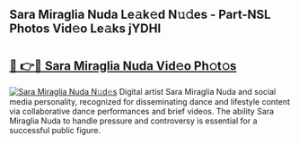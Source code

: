 ## Sara Miraglia Nuda Le𝚊k𝚎d N𝚞𝚍es - Part-NSL Photos Vid𝚎o Le𝚊ks jYDHl

# <h2><a href="http://fbfhtdl.evod.top/?m=Sara+Miraglia+Nuda">🔗 👉🔴 Sara Miraglia Nuda Vid𝚎o Ph𝚘t𝚘s</a></h2>

[![Sara Miraglia Nuda N𝚞d𝚎s](https://i.imgur.com/8V9OHl7.gif)](http://fbfhtdl.evod.top/?m=Sara+Miraglia+Nuda)
Digital artist Sara Miraglia Nuda and social media personality, recognized for disseminating dance and lifestyle content via collaborative dance performances and brief videos. The ability Sara Miraglia Nuda to handle pressure and controversy is essential for a successful public figure. 
